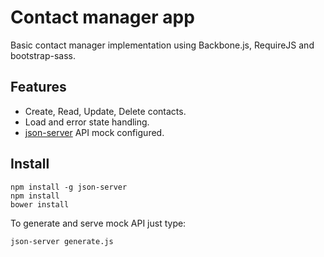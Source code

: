 # Contact manager app

Basic contact manager implementation using Backbone.js, RequireJS and bootstrap-sass.

## Features
- Create, Read, Update, Delete contacts.
- Load and error state handling.
- [json-server](https://github.com/typicode/json-server) API mock configured.

## Install
```
npm install -g json-server
npm install
bower install 
```

To generate and serve mock API just type:
```
json-server generate.js
```

